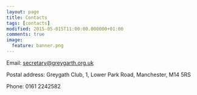 ```yaml
---
layout: page
title: Contacts
tags: [contacts]
modified: 2015-05-015T11:00:00.000000+01:00
comments: true
image:
  feature: banner.png
---
```


Email: secretary@greygarth.org.uk

Postal address: Greygath Club, 1, Lower Park Road, Manchester, M14 5RS

Phone: 0161 2242582

